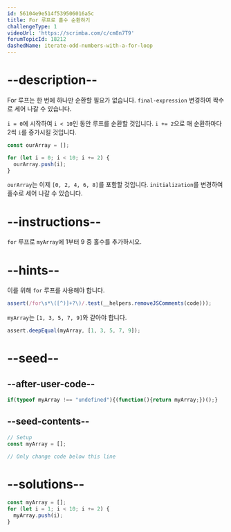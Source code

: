 ```yaml
---
id: 56104e9e514f539506016a5c
title: For 루프로 홀수 순환하기
challengeType: 1
videoUrl: 'https://scrimba.com/c/cm8n7T9'
forumTopicId: 18212
dashedName: iterate-odd-numbers-with-a-for-loop
---
```


# --description--

For 루프는 한 번에 하나만 순환할 필요가 없습니다. `final-expression` 변경하여 짝수로 세어 나갈 수 있습니다.

`i = 0`에 시작하여 `i < 10`인 동안 루프를 순환할 것입니다. `i += 2`으로 매 순환하마다 2씩 `i`를 증가시킬 것입니다.

```js
const ourArray = [];

for (let i = 0; i < 10; i += 2) {
  ourArray.push(i);
}
```

`ourArray`는 이제 `[0, 2, 4, 6, 8]`를 포함할 것입니다. `initialization`를 변경하여 홀수로 세어 나갈 수 있습니다.

# --instructions--

`for` 루프로 `myArray`에 1부터 9 중 홀수를 추가하시오.

# --hints--

이를 위해 `for` 루프를 사용해야 합니다.

```js
assert(/for\s*\([^)]+?\)/.test(__helpers.removeJSComments(code)));
```

`myArray`는 `[1, 3, 5, 7, 9]`와 같아야 합니다.

```js
assert.deepEqual(myArray, [1, 3, 5, 7, 9]);
```

# --seed--

## --after-user-code--

```js
if(typeof myArray !== "undefined"){(function(){return myArray;})();}
```

## --seed-contents--

```js
// Setup
const myArray = [];

// Only change code below this line

```

# --solutions--

```js
const myArray = [];
for (let i = 1; i < 10; i += 2) {
  myArray.push(i);
}
```
